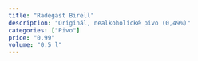 ```yaml
---
title: "Radegast Birell"
description: "Originál, nealkoholické pivo (0,49%)"
categories: ["Pivo"]
price: "0.99"
volume: "0.5 l"
---
```

